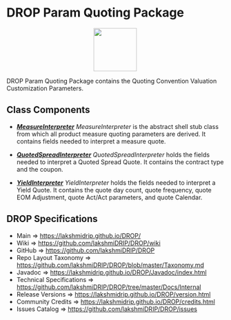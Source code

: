 # DROP Param Quoting Package

<p align="center"><img src="https://github.com/lakshmiDRIP/DROP/blob/master/DRIP_Logo.gif?raw=true" width="100"></p>

DROP Param Quoting Package contains the Quoting Convention Valuation Customization Parameters.


## Class Components

 * [***MeasureInterpreter***](https://github.com/lakshmiDRIP/DROP/tree/master/src/main/java/org/drip/param/quoting/MeasureInterpreter.java)
 <i>MeasureInterpreter</i> is the abstract shell stub class from which all product measure quoting parameters
 are derived. It contains fields needed to interpret a measure quote.

 * [***QuotedSpreadInterpreter***](https://github.com/lakshmiDRIP/DROP/tree/master/src/main/java/org/drip/param/quoting/QuotedSpreadInterpreter.java)
 <i>QuotedSpreadInterpreter</i> holds the fields needed to interpret a Quoted Spread Quote. It contains the
 contract type and the coupon.

 * [***YieldInterpreter***](https://github.com/lakshmiDRIP/DROP/tree/master/src/main/java/org/drip/param/quoting/YieldInterpreter.java)
 <i>YieldInterpreter</i> holds the fields needed to interpret a Yield Quote. It contains the quote day count,
 quote frequency, quote EOM Adjustment, quote Act/Act parameters, and quote Calendar.


## DROP Specifications

 * Main                     => https://lakshmidrip.github.io/DROP/
 * Wiki                     => https://github.com/lakshmiDRIP/DROP/wiki
 * GitHub                   => https://github.com/lakshmiDRIP/DROP
 * Repo Layout Taxonomy     => https://github.com/lakshmiDRIP/DROP/blob/master/Taxonomy.md
 * Javadoc                  => https://lakshmidrip.github.io/DROP/Javadoc/index.html
 * Technical Specifications => https://github.com/lakshmiDRIP/DROP/tree/master/Docs/Internal
 * Release Versions         => https://lakshmidrip.github.io/DROP/version.html
 * Community Credits        => https://lakshmidrip.github.io/DROP/credits.html
 * Issues Catalog           => https://github.com/lakshmiDRIP/DROP/issues
